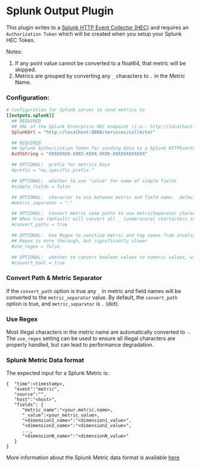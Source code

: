 # Splunk Output Plugin

This plugin writes to a [Splunk HTTP Event Collector (HEC)](http://docs.splunk.com/Documentation/Splunk/latest/Data/UsetheHTTPEventCollector)
and requires an `Authorization Token` which will be created when you setup your Splunk HEC Token.

Notes:
1. If any point value cannot be converted to a float64, that metric will be skipped.
2. Metrics are grouped by converting any `_` characters to `.` in the Metric Name.



### Configuration:

```toml
# Configuration for Splunk server to send metrics to
[[outputs.splunk]]
  ## REQUIRED
  ## URL of the Splunk Enterprise HEC endpoint (i.e.: http://localhost:8088/services/collector)
  SplunkUrl = "http://localhost:8088/services/collector"

  ## REQUIRED
  ## Splunk Authorization Token for sending data to a Splunk HTTPEventCollector (HEC).
  AuthString = "XXXXXXXX-XXXX-XXXX-XXXX-XXXXXXXXXXXX"

  ## OPTIONAL:  prefix for metrics keys
  #prefix = "my.specific.prefix."

  ## OPTIONAL:  whether to use "value" for name of simple fields
  #simple_fields = false

  ## OPTIONAL:  character to use between metric and field name.  defaults to . (dot)
  #metric_separator = "."

  ## OPTIONAL:  Convert metric name paths to use metricSeperator character
  ## When true (default) will convert all _ (underscore) chartacters in final metric name
  #convert_paths = true

  ## OPTIONAL:  Use Regex to sanitize metric and tag names from invalid characters
  ## Regex is more thorough, but significantly slower
  #use_regex = false

  ## OPTIONAL:  whether to convert boolean values to numeric values, with false -> 0.0 and true -> 1.0.  default true
  #convert_bool = true
```


### Convert Path & Metric Separator
If the `convert_path` option is true any `_` in metric and field names will be converted to the `metric_separator` value. 
By default, the `convert_path` option is true, and `metric_separator` is `.` (dot). 


### Use Regex
Most illegal characters in the metric name are automatically converted to `-`.  
The `use_regex` setting can be used to ensure all illegal characters are properly handled, but can lead to performance degradation.



### Splunk Metric Data format
The expected input for a Splunk Metric is:
```
{  "time":<timestamp>,
   "event":"metric",
   "source":"",
   "host":"<host>",
   "fields": {
      "metric_name":"<your.metric.name>,
      "_value":<your_metric_value>,
      "<dimension1_name>":"<dimension1_value>",
      "<dimension2_name>":"<dimension2_value>",
      ...,
      "<dimensionN_name>":"<dimensionN_value>"
   }
}
```
More information about the Splunk Metric data format is available [here](https://docs.splunk.com/Documentation/Splunk/latest/Metrics/Overview)

